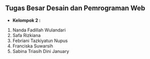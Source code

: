 ## Tugas Besar Desain dan Pemrograman Web
- **Kelompok 2  :**
1. Nanda Fadillah Wulandari
2. Safa Rizkiana
3. Febriani Tazkiyatun Nupus
4. Franciska Suwarsih
5. Sabina Triasih Dini January  
